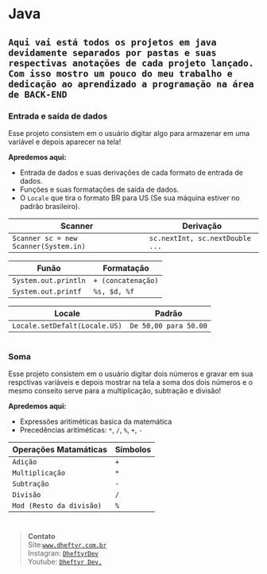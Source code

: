 # Java

## `Aqui vai está todos os projetos em java devidamente separados por pastas e suas respectivas anotações de cada projeto lançado. Com isso mostro um pouco do meu trabalho e dedicação ao aprendizado a programação na área de BACK-END`

### Entrada e saída de dados
Esse projeto consistem em o usuário digitar algo para armazenar em uma variável e depois aparecer na tela!

**Apredemos aqui:**
- Entrada de dados e suas derivações de cada formato de entrada de dados.
- Funções e suas formatações de saída de dados.
- O `Locale` que tira o formato BR para US (Se sua máquina estiver no padrão brasileiro).

| Scanner                           | Derivação         |
| ----------------------------------- | ---------------- |
| `Scanner sc = new Scanner(System.in)` | `sc.nextInt, sc.nextDouble ...` |

| Funão                           | Formatação         |
| ----------------------------------- | ---------------- |
| `System.out.println` | `+ (concatenação)` |
| `System.out.printf` | `%s, $d, %f` |

| Locale                           | Padrão         |
| ----------------------------------- | ---------------- |
| `Locale.setDefalt(Locale.US)` | `De 50,00 para 50.00` |
#

### Soma
Esse projeto consistem em o usuário digitar dois números e gravar em sua respctivas variáveis e depois mostrar na tela a soma dos dois números e o mesmo conseito serve para a multiplicação, subtração e divisão!

**Apredemos aqui:**
- Expressões aritiméticas basica da matemática
- Precedências aritiméticas: `*`, `/`, `%`, `+`, `-`

| Operações Matamáticas                           | Símbolos        |
| ----------------------------------- | ---------------- |
| `Adição` | `+` |
| `Multiplicação` | `*` |
| `Subtração` | `-` |
| `Divisão` | `/` |
| `Mod (Resto da divisão)` | `%` |


#
> **Contato**
> <br/>Site:[`www.dheftyr.com.br`](https://www.dheftyr.com.br)<br/>
> Instagran: [`DheftyrDev`](https://www.instagram.com/dheftyrdev/)<br/>
> Youtube:   [`Dheftyr Dev.`](https://www.youtube.com/@DheftyrDev)